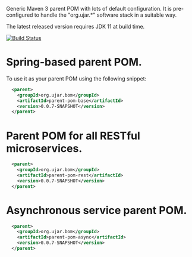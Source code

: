Generic Maven 3 parent POM with lots of default configuration. It is pre-configured to handle the "org.ujar.*" software
stack in a suitable way.

The latest released version requires JDK 11 at build time.

[![Build Status](https://drone.ujar.org/api/badges/ujar-org/bom/status.svg)](https://drone.ujar.org/ujar-org/bom)

# Spring-based parent POM.

To use it as your parent POM using the following snippet:

```xml
  <parent>
    <groupId>org.ujar.bom</groupId>
    <artifactId>parent-pom-base</artifactId>
    <version>0.0.7-SNAPSHOT</version>
  </parent>
```

# Parent POM for all RESTful microservices.

```xml
  <parent>
    <groupId>org.ujar.bom</groupId>
    <artifactId>parent-pom-rest</artifactId>
    <version>0.0.7-SNAPSHOT</version>
  </parent>
```

# Asynchronous service parent POM.

```xml
  <parent>
    <groupId>org.ujar.bom</groupId>
    <artifactId>parent-pom-async</artifactId>
    <version>0.0.7-SNAPSHOT</version>
  </parent>
```

